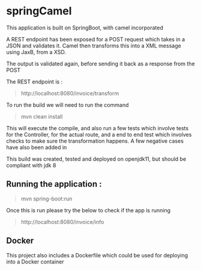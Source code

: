 # springCamel

This application is built on SpringBoot, with camel incorporated

A REST endpoint has been exposed for a POST request which takes in a JSON and validates it.
Camel then transforms this into a XML message using JaxB, from a XSD.

The output is validated again, before sending it back as a response from the POST

The REST endpoint is :
>http://localhost:8080/invoice/transform

To run the build we will need to run the command
>mvn clean install

This will execute the compile, and also run a few tests which involve tests for the Controller, for the actual route, and a end to end test which involves checks to make sure the transformation happens.
A few negative cases have also been added in

This build was created, tested and deployed on openjdk11, but should be compliant with jdk 8
 
## Running the application :

>mvn spring-boot:run

Once this is run please try the below to check if the app is running
>http://localhost:8080/invoice/info

## Docker

This project also includes a Dockerfile which could be used for deploying into a Docker container